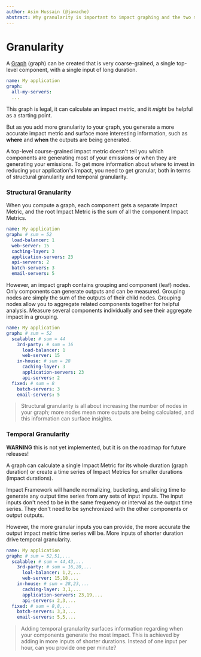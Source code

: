 ```yaml
---
author: Asim Hussain (@jawache)
abstract: Why granularity is important to impact graphing and the two main types of granularity you can add.
---
```

# Granularity

A [Graph](graph.md) (graph) can be created that is very coarse-grained, a single top-level component, with a single input of long duration.

```yaml
name: My application
graph:
  all-my-servers:
  ...
```

This graph is legal, it can calculate an impact metric, and it *might* be helpful as a starting point.

But as you add more granularity to your graph, you generate a more accurate impact metric and surface more interesting information, such as **where** and **when** the outputs are being generated.

A top-level course-grained impact metric doesn't tell you which components are generating most of your emissions or when they are generating your emissions. To get more information about where to invest in reducing your application's impact, you need to get granular, both in terms of structural granularity and temporal granularity. 
### Structural Granularity

When you compute a graph, each component gets a separate Impact Metric, and the root Impact Metric is the sum of all the component Impact Metrics.

```yaml
name: My application
graph: # sum = 52 
  load-balancer: 1
  web-server: 15
  caching-layer: 3
  application-servers: 23
  api-servers: 2
  batch-servers: 3
  email-servers: 5
```

However, an impact graph contains grouping and component (leaf) nodes. Only components can generate outputs and can be measured. Grouping nodes are simply the sum of the outputs of their child nodes. Grouping nodes allow you to aggregate related components together for helpful analysis. Measure several components individually and see their aggregate impact in a grouping.

```yaml
name: My application
graph: # sum = 52
  scalable: # sum = 44
    3rd-party: # sum = 16
	  load-balancer: 1
	  web-server: 15
    in-house: # sum = 28
	  caching-layer: 3
	  application-servers: 23 
	  api-servers: 2
  fixed: # sum = 8
    batch-servers: 3
    email-servers: 5
```

> Structural granularity is all about increasing the number of nodes in your graph; more nodes mean more outputs are being calculated, and this information can surface insights.

### Temporal Granularity

**WARNING** this is not yet implemented, but it is on the roadmap for future releases!

A graph can calculate a single Impact Metric for its whole duration (graph duration) or create a time series of Impact Metrics for smaller durations (impact durations).

Impact Framework will handle normalizing, bucketing, and slicing time to generate any output time series from any sets of input inputs. The input inputs don't need to be in the same frequency or interval as the output time series. They don't need to be synchronized with the other components or output outputs.

However, the more granular inputs you can provide, the more accurate the output impact metric time series will be. More inputs of shorter duration drive temporal granularity.

```yaml
name: My application
graph: # sum = 52,51,...
  scalable: # sum = 44,43,...
    3rd-party: # sum = 16,20,...
	  loal-balancer: 1,2,...
	  web-server: 15,18,...
    in-house: # sum = 28,23,...
	  caching-layer: 3,1,...
	  application-servers: 23,19,...
	  api-servers: 2,3,...
  fixed: # sum = 8,8,...
    batch-servers: 3,3,...
    email-servers: 5,5,...
```

> Adding temporal granularity surfaces information regarding when your components generate the most impact. This is achieved by adding in more inputs of shorter durations. Instead of one input per hour, can you provide one per minute?

